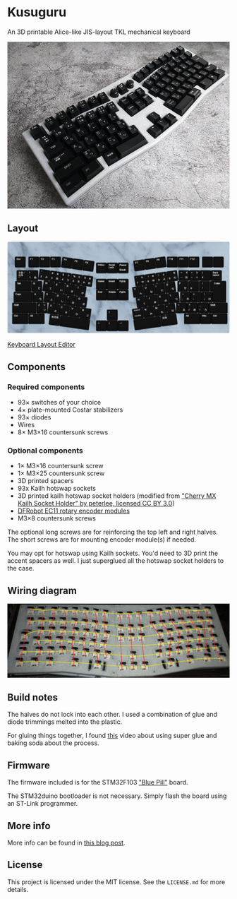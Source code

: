 # Kusuguru

An 3D printable Alice-like JIS-layout TKL mechanical keyboard

![](images/glamour.jpg)

## Layout

![](images/layout.png)

[Keyboard Layout Editor](http://www.keyboard-layout-editor.com/#/gists/484f5ee0a52b16d75605850b4b710184)

## Components

### Required components

- 93× switches of your choice
- 4× plate-mounted Costar stabilizers
- 93× diodes
- Wires
- 8× M3×16 countersunk screws

### Optional components

- 1× M3×16 countersunk screw
- 1× M3×25 countersunk screw
- 3D printed spacers
- 93x Kailh hotswap sockets
- 3D printed kailh hotswap socket holders (modified from ["Cherry MX Kailh Socket Holder" by peterlee, licensed CC BY 3.0](https://www.thingiverse.com/thing:3117549))
- [DFRobot EC11 rotary encoder modules](https://www.dfrobot.com/product-1611.html)
- M3×8 countersunk screws

The optional long screws are for reinforcing the top left and right halves. The short screws are for mounting encoder module(s) if needed.

You may opt for hotswap using Kailh sockets. You'd need to 3D print the accent spacers as well. I just superglued all the hotswap socket holders to the case.

## Wiring diagram

![](images/wiring-diagram.jpg)

## Build notes

The halves do not lock into each other. I used a combination of glue and diode trimmings melted into the plastic.

For gluing things together, I found [this](https://www.youtube.com/watch?v=n1meoZaHYZo) video about using super glue and baking soda about the process.

## Firmware

The firmware included is for the STM32F103 ["Blue Pill"](https://wiki.stm32duino.com/index.php?title=Blue_Pill) board.

The STM32duino bootloader is not necessary. Simply flash the board using an ST-Link programmer.

## More info

More info can be found in [this blog post](https://ramonimbao.github.io/kusuguru/).

## License

This project is licensed under the MIT license. See the `LICENSE.md` for more details.